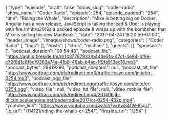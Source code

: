 {
  "type": "episode",
  "draft": false,
  "show_slug": "coder-radio",
  "show_name": "Coder Radio",
  "episode": 254,
  "episode_padded": "254",
  "title": "Riding the Whale",
  "description": "Mike is betting big on Docker, Angular has a new release, JavaScript is taking the lead & Uber is playing with fire.\n\nIt\u2019s a packed episode & wraps up with the bombshell that Mike is selling his new MacBook.",
  "date": "2017-04-24T18:20:50-07:00",
  "header_image": "/images/shows/coder-radio.png",
  "categories": [
    "Coder Radio"
  ],
  "tags": [],
  "hosts": [
    "chris",
    "michael"
  ],
  "guests": [],
  "sponsors": [],
  "podcast_duration": "00:54:48",
  "podcast_file": "https://aphid.fireside.fm/d/1437767933/b44de5fa-47c1-4e94-bf9e-c72f8d1c8f5d/9363a74a-41b8-46ab-b4ac-1f9fa913ed16.mp3",
  "podcast_bytes": 28419290,
  "podcast_chapters": null,
  "podcast_alt_file": "http://www.podtrac.com/pts/redirect.mp3/traffic.libsyn.com/jnite/cr-0254.mp3",
  "podcast_ogg_file": "http://www.podtrac.com/pts/redirect.ogg/traffic.libsyn.com/jnite/cr-0254.ogg",
  "video_file": null,
  "video_hd_file": null,
  "video_mobile_file": "http://www.podtrac.com/pts/redirect.mp4/201406.jb-dl.cdn.scaleengine.net/coderradio/2017/cr-0254-432p.mp4",
  "youtube_link": "https://www.youtube.com/watch?v=hwS4fW-8sgU",
  "jb_url": "/114121/riding-the-whale-cr-254/",
  "fireside_url": "/254"
}

